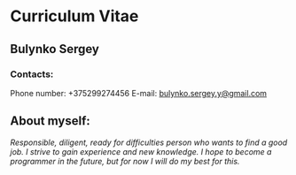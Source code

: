 #  **Curriculum Vitae**

##  **Bulynko Sergey**

### Contacts:
Phone number: +375299274456
E-mail: bulynko.sergey.y@gmail.com

## About myself:
*Responsible, diligent, ready for difficulties person 
who wants to find a good job. I strive to gain experience 
and new knowledge. I hope to become a programmer 
in the future, but for now I will do my best for this.*
